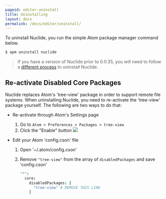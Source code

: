 ```yaml
---
pageid: editor-uninstall
title: Uninstalling
layout: docs
permalink: /docs/editor/uninstall/
---
```


To uninstall Nuclide, you run the simple Atom package manager command below.

```bash
$ apm uninstall nuclide
```

> If you have a version of Nuclide prior to 0.0.35, you will need to follow a
> [different process](/nuclide/docs/help/troubleshooting#uninstalling-older-versions-of-nuclide) to
> uninstall Nuclide.

## Re-activate Disabled Core Packages

Nuclide replaces Atom's 'tree-view' package in order to support remote file systems. When
uninstalling Nuclide, you need to re-activate the 'tree-view' package yourself. The following are
two ways to do that:

* Re-activate through Atom's Settings page
  1. Go to `Atom > Preferences > Packages > tree-view`
  2. Click the "Enable" button
    ![](/nuclide/static/images/docs/editor-uninstall-reenable-atom-tree-view.png)

* Edit your Atom 'config.cson' file
  1. Open '~/.atom/config.cson'
  2. Remove `"tree-view"` from the array of `disabledPackages` and save 'config.cson'

     ```coffeescript
     "*":
       core:
         disabledPackages: [
           "tree-view" # REMOVE THIS LINE
         ]
     ```
